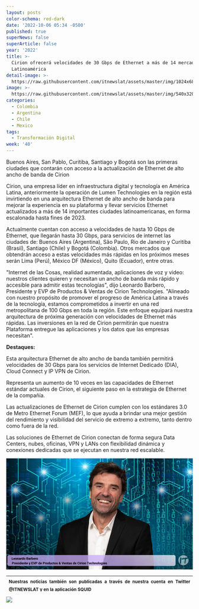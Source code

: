 ```yaml
---
layout: posts
color-schema: red-dark
date: '2022-10-06 05:34 -0500'
published: true
superNews: false
superArticle: false
year: '2022'
title: >-
  Cirion ofrecerá velocidades de 30 Gbps de Ethernet a más de 14 mercados en
  Latinoamérica
detail-image: >-
  https://raw.githubusercontent.com/itnewslat/assets/master/img/1024x680/Leonardo-Barbero-g.jpg
image: >-
  https://raw.githubusercontent.com/itnewslat/assets/master/img/540x320/Leonardo-Barbero-p.jpg
categories:
  - Colombia
  - Argentina
  - Chile
  - Mexico
tags:
  - Transformación Digital
week: '40'
---
```

Buenos Aires, San Pablo, Curitiba, Santiago y Bogotá son las primeras ciudades que contarán con acceso a la actualización de Ethernet de alto ancho de banda de Cirion

Cirion, una empresa líder en infraestructura digital y tecnología en América Latina, anteriormente la operación de Lumen Technologies en la región está invirtiendo en una arquitectura Ethernet de alto ancho de banda para mejorar la experiencia en su plataforma y llevar servicios Ethernet actualizados a más de 14 importantes ciudades latinoamericanas, en forma escalonada hasta fines de 2023.
 
Actualmente cuentan con acceso a velocidades de hasta 10 Gbps de Ethernet, que llegarán hasta 30 Gbps, para servicios de internet las ciudades de: Buenos Aires (Argentina), São Paulo, Rio de Janeiro y Curitiba (Brasil), Santiago (Chile) y Bogotá (Colombia). Otros mercados que obtendrán acceso a estas velocidades más rápidas en los próximos meses serán Lima (Perú), México DF (México), Quito (Ecuador), entre otras.
 
"Internet de las Cosas, realidad aumentada, aplicaciones de voz y video: nuestros clientes quieren y necesitan un ancho de banda más rápido y accesible para admitir estas tecnologías", dijo Leonardo Barbero, Presidente y EVP de Productos & Ventas de Cirion Technologies. "Alineado con nuestro propósito de promover el progreso de América Latina a través de la tecnología, estamos comprometidos a invertir en una red metropolitana de 100 Gbps en toda la región. Este enfoque equipará nuestra arquitectura de próxima generación con velocidades de Ethernet más rápidas. Las inversiones en la red de Cirion permitirán que nuestra Plataforma entregue las aplicaciones y los datos que las empresas necesitan".

**Destaques:**

Esta arquitectura Ethernet de alto ancho de banda también permitirá velocidades de 30 Gbps para los servicios de Internet Dedicado (DIA), Cloud Connect y IP VPN de Cirion.

Representa un aumento de 10 veces en las capacidades de Ethernet estándar actuales de Cirion, el siguiente paso en la estrategia de Ethernet de la compañía.

Las actualizaciones de Ethernet de Cirion cumplen con los estándares 3.0 de Metro Ethernet Forum (MEF), lo que ayuda a brindar una mejor gestión del rendimiento y visibilidad del servicio de extremo a extremo, tanto dentro como fuera de la red.

Las soluciones de Ethernet de Cirion conectan de forma segura Data Centers, nubes, oficinas, VPN y LANs con flexibilidad dinámica y conexiones dedicadas que se ejecutan en nuestra red escalable.

![](https://raw.githubusercontent.com/itnewslat/assets/master/img/540x320/Leonardo-Barbero-p.jpg)

<table style="height: 42px;" width="569">
<tbody>
<tr>
<td style="text-align: justify;"><sub><strong>Nuestras noticias también son publicadas a través de nuestra cuenta en Twitter <a href="https://twitter.com/itnewslat?lang=es">@ITNEWSLAT</a> y en la aplicación <a href="https://squidapp.co/en/">SQUID</a></strong></sub></td>
</tr>
</tbody>
</table>

<img src="https://tracker.metricool.com/c3po.jpg?hash=56f88a41e39ab42c063cc51676587a04"/>